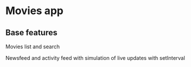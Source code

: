 # Movies app

## Base features

Movies list and search

Newsfeed and activity feed with simulation of live updates with setInterval
